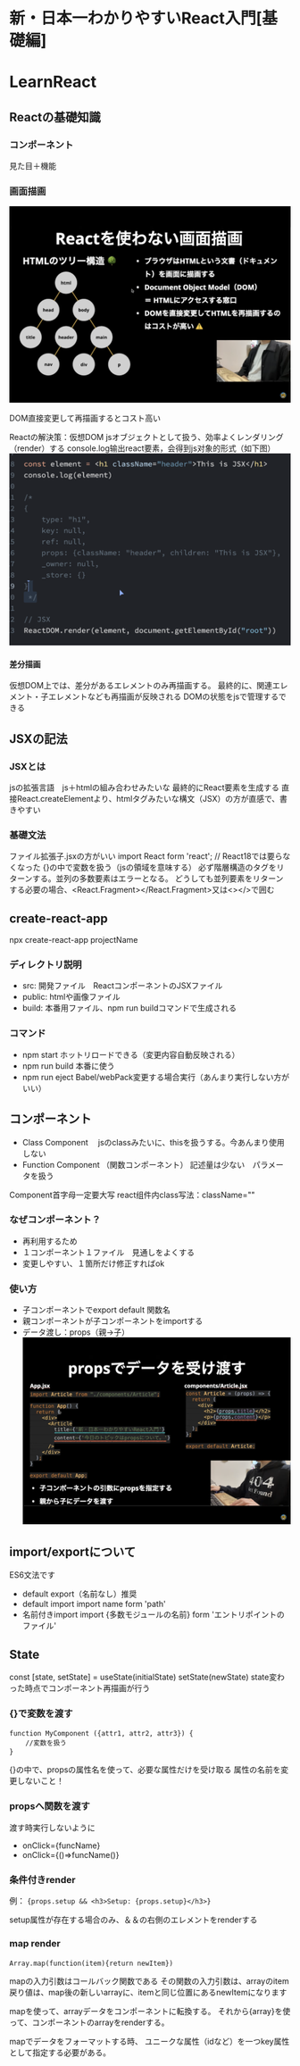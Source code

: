 # 新・日本一わかりやすいReact入門[基礎編]
# LearnReact

## Reactの基礎知識

### コンポーネント
見た目＋機能
### 画面描画
![Img](./FILES/new.md/b312c4e8.png)

DOM直接変更して再描画するとコスト高い

Reactの解決策：仮想DOM
jsオブジェクトとして扱う、効率よくレンダリング（render）する
console.log输出react要素，会得到js对象的形式（如下图）
![Img](./FILES/new.md/b6f9c1e2.png)


#### 差分描画
仮想DOM上では、差分があるエレメントのみ再描画する。
最終的に、関連エレメント・子エレメントなども再描画が反映される
DOMの状態をjsで管理するできる


## JSXの記法

### JSXとは
jsの拡張言語　js＋htmlの組み合わせみたいな
最終的にReact要素を生成する
直接React.createElementより、htmlタグみたいな構文（JSX）の方が直感で、書きやすい

### 基礎文法
ファイル拡張子.jsxの方がいい
import React form 'react'; // React18では要らなくなった
{}の中で変数を扱う（jsの領域を意味する）
必ず階層構造のタグをリターンする。並列の多数要素はエラーとなる。
どうしても並列要素をリターンする必要の場合、<React.Fragment></React.Fragment>又は<></>で囲む


## create-react-app
npx create-react-app projectName
### ディレクトリ説明
* src: 開発ファイル　ReactコンポーネントのJSXファイル
* public: htmlや画像ファイル
* build: 本番用ファイル、npm run buildコマンドで生成される

### コマンド
* npm start
    ホットリロードできる（変更内容自動反映される）
* npm run build
    本番に使う
* npm run eject
    Babel/webPack変更する場合実行（あんまり実行しない方がいい）


## コンポーネント

* Class Component　
    jsのclassみたいに、thisを扱うする。今あんまり使用しない
* Function Component （関数コンポーネント）
    記述量は少ない　パラメータを扱う

Component首字母一定要大写
react组件内class写法：className=""


### なぜコンポーネント？
* 再利用するため
* １コンポーネント１ファイル　見通しをよくする
* 変更しやすい、１箇所だけ修正すればok

### 使い方
* 子コンポーネントでexport default 関数名
* 親コンポーネントが子コンポーネントをimportする
* データ渡し：props（親→子）![Img](./FILES/new.md/cf9d34ce.png)


## import/exportについて
ES6文法です
* default export（名前なし）推奨
* default import 
    import name form 'path'
* 名前付きimport
    import {多数モジュールの名前} form 'エントリポイントのファイル'

## State

const [state, setState] = useState(initialState)
setState(newState)
state変わった時点でコンポーネント再描画が行う

### {}で変数を渡す

```
function MyComponent ({attr1, attr2, attr3}) {
    //変数を扱う
}
```
{}の中で、propsの属性名を使って、必要な属性だけを受け取る
属性の名前を変更しないこと！

### propsへ関数を渡す
渡す時実行しないように
* onClick={funcName}
* onClick={()=>funcName()}


### 条件付きrender
例：
`{props.setup && <h3>Setup: {props.setup}</h3>}`

setup属性が存在する場合のみ、＆＆の右側のエレメントをrenderする

### map render

`Array.map(function(item){return newItem})`

mapの入力引数はコールバック関数である
その関数の入力引数は、arrayのitem
戻り値は、map後の新しいarrayに、itemと同じ位置にあるnewItemになります

mapを使って、arrayデータをコンポーネントに転換する。
それから{array}を使って、コンポーネントのarrayをrenderする。

mapでデータをフォーマットする時、
ユニークな属性（idなど）を一つkey属性として指定する必要がある。